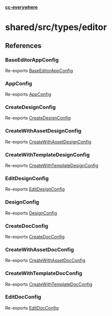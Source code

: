 [**cc-everywhere**](../../../../index.md)

<HorizontalLine />

# shared/src/types/editor

## References

### BaseEditorAppConfig

Re-exports [BaseEditorAppConfig](app-config-types/interfaces/base-editor-app-config.md)

<HorizontalLine />

### AppConfig

Re-exports [AppConfig](app-config-types/type-aliases/app-config.md)

<HorizontalLine />

### CreateDesignConfig

Re-exports [CreateDesignConfig](design-config-types/interfaces/create-design-config.md)

<HorizontalLine />

### CreateWithAssetDesignConfig

Re-exports [CreateWithAssetDesignConfig](design-config-types/interfaces/create-with-asset-design-config.md)

<HorizontalLine />

### CreateWithTemplateDesignConfig

Re-exports [CreateWithTemplateDesignConfig](design-config-types/interfaces/create-with-template-design-config.md)

<HorizontalLine />

### EditDesignConfig

Re-exports [EditDesignConfig](design-config-types/interfaces/edit-design-config.md)

<HorizontalLine />

### DesignConfig

Re-exports [DesignConfig](design-config-types/type-aliases/design-config.md)

<HorizontalLine />

### CreateDocConfig

Re-exports [CreateDocConfig](doc-config-types/interfaces/create-doc-config.md)

<HorizontalLine />

### CreateWithAssetDocConfig

Re-exports [CreateWithAssetDocConfig](doc-config-types/interfaces/create-with-asset-doc-config.md)

<HorizontalLine />

### CreateWithTemplateDocConfig

Re-exports [CreateWithTemplateDocConfig](doc-config-types/interfaces/create-with-template-doc-config.md)

<HorizontalLine />

### EditDocConfig

Re-exports [EditDocConfig](doc-config-types/interfaces/edit-doc-config.md)
